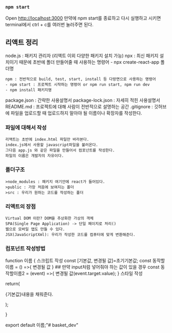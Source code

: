 ### `npm start`
Open [http://localhost:3000](http://localhost:3000) 
만약에 npm start를 종료하고 다시 실행하고 시키면 
terminal에서 ctrl + c를 여러번 눌러주면 된다.

## 리액트 정리
node.js : 패키지 관리자 (리액트 이외 다양한 패키지 설치 가능)
    npx : 최신 패키지 설치이기 때문에 초반에 폴더 만들어줄 때 사용하는 명령어
    - npx create-react-app 폴더명

    npm : 전반적으로 build, test, start, install 등 다방면으로 사용하는 명령어
    - npm start : 프로젝트 시작하는 명령어 or npm run start, npm run dev 
    - npm install 패키지명



package.json : 간략한 사용설명서
package-lock.json : 자세히 적힌 사용설명서
README.md : 프로젝트에 대해 사람이 전반적으로 설명하는 공간
.gitignore : 깃허브에 파일을 업로드할 때 업로드하지 말아야 될 이름이나 확장자를 작성한다.

### 파일에 대해서 작성
    리액트는 초반에 index.html 파일만 바라본다.
    index.js에서 사용할 javascript파일을 불러온다.
    그다음 app.js 와 같은 파일을 만들어서 컴포넌트를 작성한다.
    파일의 이름은 개발자의 자유이다.


### 폴더구조
    >node_modules : 패키지 여기안에 react가 들어있다.
    >public : 가장 처음에 보여지는 폴더 
    >src : 우리가 원하는 코드를 작성하는 폴더


### 리액트의 장점
    Virtual DOM 이란? DOM을 추상화한 가상의 객체
    SPA(Single Page Application) -> 단일 페이지로 처리()
    웹으로 모바일 앱도 만들 수 있다.
    JSX(JavaScriptXml): 우리가 작성한 코드를 컴퓨터에 맞게 변환해준다.


### 컴포넌트 작성방법
function 이름 {
    스크립트 작성
    const [기본값, 변경될 값]=초기기본값;
    const 동작할이름 = () =>{
        변경될 값
    }
    ## 만약 input처럼 넣어줘야 하는 값이 있을 경우
    const 동작할이름2 = (event) =>{
        변경될 값(event.target.value);
    }
    스타일 작성

return(
    <div>{기본값}내용을 채워준다.</div>

);

}

export default 이름;"# basket_dev" 
